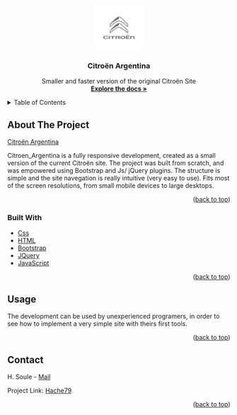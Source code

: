 <!-- PROJECT LOGO -->
<br />
<div align="center">
  <a>
    <img src="https://github.com/Hache1979/citroenargentina/blob/main/Multimedia/CITROEN_Bloc_Marque_2016_RGB.jpg" alt="Logo" width="auto" height="100">
  </a>

  <h3 align="center">Citroën Argentina</h3>

  <p align="center">
    Smaller and faster version of the original Citroën Site
    <br />
    <a href="https://github.com/Hache1979/citroenargentina"><strong>Explore the docs »</strong></a>
    <br />
  </p>
</div>



<!-- TABLE OF CONTENTS -->
<details>
  <summary>Table of Contents</summary>
  <ol>
    <li>
      <a href="#about-the-project">About The Project</a>
      <ul>
        <li><a href="#built-with">Built With</a></li>
      </ul>
    </li>
    <li>
      <a href="#getting-started">Getting Started</a>
    </li>
    <li><a href="#usage">Usage</a></li>
    <li><a href="#contact">Contact</a></li>
  </ol>
</details>



<!-- ABOUT THE PROJECT -->
## About The Project

[Citroën Argentina](https://hache1979.github.io/citroenargentina/)

Citroen_Argentina is a fully responsive development, created as a small version of the current Citroën site. The project was built from scratch, and was empowered using Bootstrap and Js/ jQuery plugins. The structure is simple and the site navegation is really intuitive (very easy to use). Fits most of the screen resolutions, from small mobile devices to large desktops.

<p align="right">(<a href="#top">back to top</a>)</p>



### Built With

* [Css](https://devdocs.io/css/)
* [HTML](https://devdocs.io/html/)
* [Bootstrap](https://getbootstrap.com)
* [JQuery](https://jquery.com)
* [JavaScript](https://devdocs.io/javascript/)

<p align="right">(<a href="#top">back to top</a>)</p>

## Usage

The development can be used by unexperienced programers, in order to see how to implement a very simple site with theirs first tools.

<p align="right">(<a href="#top">back to top</a>)</p>

<!-- CONTACT -->
## Contact

H. Soule - [Mail](hsoule79@gmail.com)

Project Link: [Hache79](https://github.com/Hache1979/citroenargentina)

<p align="right">(<a href="#top">back to top</a>)</p>

